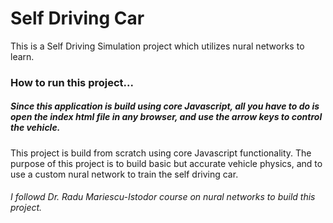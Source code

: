 # Self Driving Car
This is a Self Driving Simulation project which utilizes nural networks to learn.


### How to run this project...

##### Since this application is build using core Javascript, all you have to do is open the index html file in any browser, and use the arrow keys to control the vehicle.


This project is build from scratch using core Javascript functionality. The purpose of this project is to build basic but accurate vehicle physics, and to use a custom nural network to train the self driving car.

###### I followd Dr. Radu Mariescu-Istodor course on nural networks to build this project.
